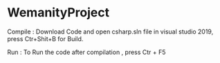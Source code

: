 # WemanityProject
Compile : 
Download Code and open csharp.sln file in visual studio 2019, press Ctr+Shit+B for Build.

Run :
To Run the code after compilation , press Ctr + F5
